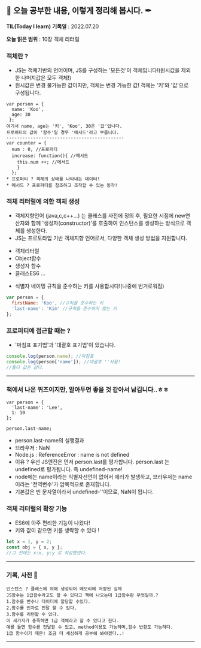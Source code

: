 ## 📕 오늘 공부한 내용, 이렇게 정리해 봅시다. ✒

**TIL(Today I learn) 기록일** : 2022.07.20

**오늘 읽은 범위** : 10장 객체 리터럴

### 객체란 ?

+ JS는 객체기반의 언어이며, JS를 구성하는 '모든것'이 객체입니다!(원시값을 제외한 나머지값은 모두 객체!)
+ 원시값은 변경 불가능한 값이지만, 객체는 변경 가능한 값! 객체는 '키'와 '값'으로 구성됩니다.

```
var person = {
  name: 'Koo',
  age: 30
 };
여기서 name, age는 '키', 'Koo', 30은 '값'입니다.
프로퍼티의 값이 '함수'일 경우 '메서드'라고 부릅니다.
--------------------------------------------
var counter = {
  num : 0, //프로퍼티
  increase: function(){ //메서드 
    this.num ++; //메서드
    }
  };
* 프로퍼티 ? 객체의 상태를 나타내는 데이터!
* 메서드 ? 프로퍼티를 참조하고 조작할 수 있는 동작!
```
### 객체 리터럴에 의한 객체 생성 

+ 객체지향언어 (java,c,c++...) 는 클래스를 사전에 정의 후, 필요한 시점에 new연산자와 함께 '생성자(constructor)'를 호출하여 인스턴스를 생성하는 방식으로 객체를 생성한다.
+ JS는 프로토타입 기반 객체지향 언어로서, 다양한 객체 생성 방법을 지원합니다.
- 객체리터럴
- Object함수
- 생성자 함수
- 클래스ES6 ...

+ 식별자 네이밍 규칙을 준수하는 키를 사용합시다!(나중에 번거로워짐)
```js
var person = {
  firstName: 'Koo', //규칙을 준수하는 키
  'last-name': 'Kim' //규칙을 준수하지 않는 키
};
```

### 프로퍼티에 접근할 때는 ?
+ '마침표 표기법'과 '대괄호 표기법'이 있습니다.
```js
console.log(person.name); //마침표
console.log(person['name']); //대괄호 ''사용!
//둘다 값은 같다.
```

---
### 책에서 나온 퀴즈이지만, 알아두면 좋을 것 같아서 남깁니다..ㅎㅎ
```
var person = {
  'last-name': 'Lee',
  1: 10
};

person.last-name; 
```
+ person.last-name의 실행결과
+ 브라우저 : NaN 
+ Node.js : ReferenceError : name is not defined
+ 이유 ? 우선 JS엔진은 먼저 person.last를 평가합니다. person.last 는 undefined로 평가됩니다. 즉 undefined-name!
+ node에는 name이라는 식별자선언이 없어서 에러가 발생하고, 브라우저는 name이라는 '전역변수'가 암묵적으로 존재합니다.
+ 기본값은 빈 문자열이라서 undefined-''이므로, NaN이 됩니다.

### 객체 리터럴의 확장 기능
+ ES6에 아주 편리한 기능이 나왔다!
+ 키와 값이 같으면 키를 생략할 수 있다 !
```js
let x = 1, y = 2;
const obj = { x, y };
//그 전에는 x:x, y:y 로 작성했었다.
```

---

### 기록, 사전 📖
```
인스턴스 ? 클래스에 의해 생성되어 메모리에 저장된 실체
JS함수는 1급함수라고도 할 수 있다고 책에 나오는데 1급함수란 무엇일까.?
1.함수를 변수나 데이터에 할당할 수있다.
2.함수를 인자로 전달 할 수 있다.
3.함수를 리턴할 수 있다.
이 세가지가 충족하면 1급 객체라고 할 수 있다고 한다.
예를 들면 함수를 전달할 수 있고, method이용도 가능하며,함수 반환도 가능하다. 
1급 함수이기 때문! 조금 더 세심하게 공부해 봐야겠다..!
```


---

